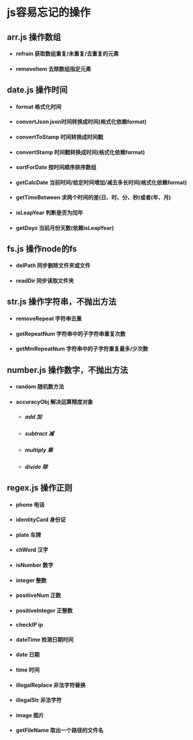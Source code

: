 # js容易忘记的操作

## arr.js 操作数组
* #### refrain 获取数组重复/未重复/去重复的元素
* #### removeItem 去除数组指定元素

## date.js 操作时间
* #### format 格式化时间
* #### convertJson json时间转换成时间(格式化依赖format)
* #### convertToStamp 时间转换成时间戳
* #### convertStamp 时间戳转换成时间(格式化依赖format)
* #### sortForDate 按时间顺序排序数组
* #### getCalcDate 当前时间/给定时间增加/减去多长时间(格式化依赖format)
* #### getTimeBetween 求两个时间的差(日、时、分、秒)或者(年、月)
* #### isLeapYear 判断是否为闰年
* #### getDays 当前月份天数(依赖isLeapYear)

## fs.js 操作node的fs
* #### delPath 同步删除文件夹或文件
* #### readDir 同步读取文件夹

## str.js 操作字符串，不抛出方法
* #### removeRepeat 字符串去重
* #### getRepeatNum 字符串中的子字符串重复次数
* #### getMmRepeatNum 字符串中的子字符重复最多/少次数

## number.js 操作数字，不抛出方法
* #### random 随机数方法
* #### accuracyObj 解决运算精度对象
  * ##### add 加
  * ##### subtract 减
  * ##### multiply 乘
  * ##### divide 除

## regex.js 操作正则
* #### phone 电话
* #### identityCard 身份证
* #### plate 车牌
* #### chWord 汉字
* #### isNumber 数字
* #### integer 整数
* #### positiveNum 正数
* #### positiveInteger 正整数
* #### checkIP ip
* #### dateTime 检测日期时间
* #### date 日期
* #### time 时间
* #### illegalReplace 非法字符替换
* #### illegalStr 非法字符
* #### image 图片
* #### getFileName 取出一个路径的文件名
